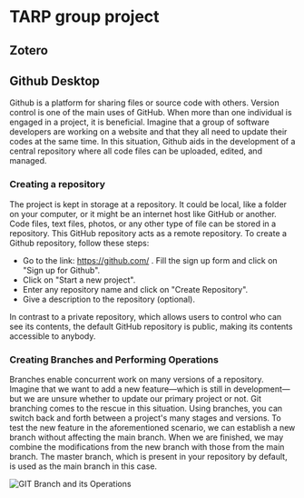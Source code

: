 # TARP group project

## Zotero

## Github Desktop

Github is a platform for sharing files or source code with others. Version control is one of the main uses of GitHub. When more than one individual is engaged in a project, it is beneficial. Imagine that a group of software developers are working on a website and that they all need to update their codes at the same time. In this situation, Github aids in the development of a central repository where all code files can be uploaded, edited, and managed.

### Creating a repository

The project is kept in storage at a repository. It could be local, like a folder on your computer, or it might be an internet host like GitHub or another. Code files, text files, photos, or any other type of file can be stored in a repository. This GitHub repository acts as a remote repository. To create a Github repository, follow these steps: 
* Go to the link: https://github.com/ . Fill the sign up form and click on "Sign up for Github".
* Click on "Start a new project".
* Enter any repository name and click on "Create Repository". 
* Give a description to the repository (optional).

In contrast to a private repository, which allows users to control who can see its contents, the default GitHub repository is public, making its contents accessible to anybody.

### Creating Branches and Performing Operations

Branches enable concurrent work on many versions of a repository. Imagine that we want to add a new feature—which is still in development—but we are unsure whether to update our primary project or not. Git branching comes to the rescue in this situation. Using branches, you can switch back and forth between a project's many stages and versions. To test the new feature in the aforementioned scenario, we can establish a new branch without affecting the main branch. When we are finished, we may combine the modifications from the new branch with those from the main branch. The master branch, which is present in your repository by default, is used as the main branch in this case.

![GIT Branch and its Operations](https://i0.wp.com/digitalvarys.com/wp-content/uploads/2019/06/GIT-Branchand-its-Operations.png?fit=1024%2C563&ssl=1)

## 
